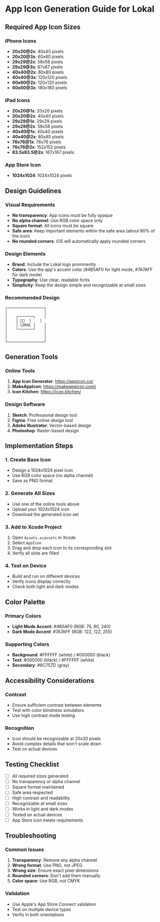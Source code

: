 # App Icon Generation Guide for Lokal

## Required App Icon Sizes

### iPhone Icons
- **20x20@2x**: 40x40 pixels
- **20x20@3x**: 60x60 pixels
- **29x29@2x**: 58x58 pixels
- **29x29@3x**: 87x87 pixels
- **40x40@2x**: 80x80 pixels
- **40x40@3x**: 120x120 pixels
- **60x60@2x**: 120x120 pixels
- **60x60@3x**: 180x180 pixels

### iPad Icons
- **20x20@1x**: 20x20 pixels
- **20x20@2x**: 40x40 pixels
- **29x29@1x**: 29x29 pixels
- **29x29@2x**: 58x58 pixels
- **40x40@1x**: 40x40 pixels
- **40x40@2x**: 80x80 pixels
- **76x76@1x**: 76x76 pixels
- **76x76@2x**: 152x152 pixels
- **83.5x83.5@2x**: 167x167 pixels

### App Store Icon
- **1024x1024**: 1024x1024 pixels

## Design Guidelines

### Visual Requirements
- **No transparency**: App icons must be fully opaque
- **No alpha channel**: Use RGB color space only
- **Square format**: All icons must be square
- **Safe area**: Keep important elements within the safe area (about 80% of the icon)
- **No rounded corners**: iOS will automatically apply rounded corners

### Design Elements
- **Brand**: Include the Lokal logo prominently
- **Colors**: Use the app's accent color (#4B5AF0 for light mode, #7A7AFF for dark mode)
- **Typography**: Use clear, readable fonts
- **Simplicity**: Keep the design simple and recognizable at small sizes

### Recommended Design
```
┌─────────────────┐
│                 │
│    ┌───────┐    │
│    │ 🎥📱  │    │
│    │ LOKAL │    │
│    └───────┘    │
│                 │
│                 │
└─────────────────┘
```

## Generation Tools

### Online Tools
1. **App Icon Generator**: https://appicon.co/
2. **MakeAppIcon**: https://makeappicon.com/
3. **Icon Kitchen**: https://icon.kitchen/

### Design Software
1. **Sketch**: Professional design tool
2. **Figma**: Free online design tool
3. **Adobe Illustrator**: Vector-based design
4. **Photoshop**: Raster-based design

## Implementation Steps

### 1. Create Base Icon
- Design a 1024x1024 pixel icon
- Use RGB color space (no alpha channel)
- Save as PNG format

### 2. Generate All Sizes
- Use one of the online tools above
- Upload your 1024x1024 icon
- Download the generated icon set

### 3. Add to Xcode Project
1. Open `Assets.xcassets` in Xcode
2. Select `AppIcon`
3. Drag and drop each icon to its corresponding slot
4. Verify all slots are filled

### 4. Test on Device
- Build and run on different devices
- Verify icons display correctly
- Check both light and dark modes

## Color Palette

### Primary Colors
- **Light Mode Accent**: #4B5AF0 (RGB: 75, 90, 240)
- **Dark Mode Accent**: #7A7AFF (RGB: 122, 122, 255)

### Supporting Colors
- **Background**: #FFFFFF (white) / #000000 (black)
- **Text**: #000000 (black) / #FFFFFF (white)
- **Secondary**: #6C757D (gray)

## Accessibility Considerations

### Contrast
- Ensure sufficient contrast between elements
- Test with color blindness simulators
- Use high contrast mode testing

### Recognition
- Icon should be recognizable at 20x20 pixels
- Avoid complex details that won't scale down
- Test on actual devices

## Testing Checklist

- [ ] All required sizes generated
- [ ] No transparency or alpha channel
- [ ] Square format maintained
- [ ] Safe area respected
- [ ] High contrast and readability
- [ ] Recognizable at small sizes
- [ ] Works in light and dark modes
- [ ] Tested on actual devices
- [ ] App Store icon meets requirements

## Troubleshooting

### Common Issues
1. **Transparency**: Remove any alpha channel
2. **Wrong format**: Use PNG, not JPEG
3. **Wrong size**: Ensure exact pixel dimensions
4. **Rounded corners**: Don't add them manually
5. **Color space**: Use RGB, not CMYK

### Validation
- Use Apple's App Store Connect validation
- Test on multiple device types
- Verify in both orientations 